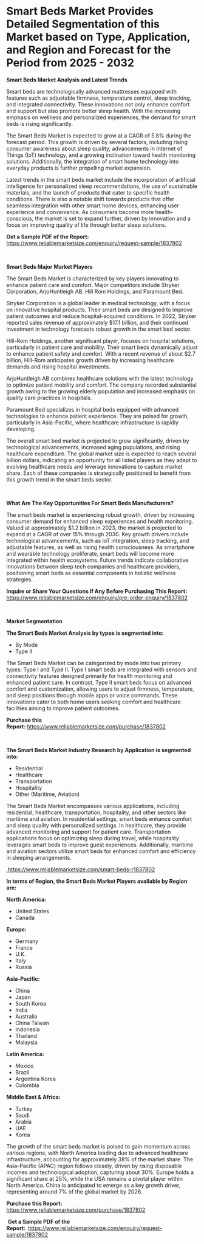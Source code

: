 <p><h1>Smart Beds Market Provides Detailed Segmentation of this Market based on Type, Application, and Region and Forecast for the Period from 2025 - 2032</h1></p><p><strong>Smart Beds Market Analysis and Latest Trends</strong></p>
<p><p>Smart beds are technologically advanced mattresses equipped with features such as adjustable firmness, temperature control, sleep tracking, and integrated connectivity. These innovations not only enhance comfort and support but also promote better sleep health. With the increasing emphasis on wellness and personalized experiences, the demand for smart beds is rising significantly.</p><p>The Smart Beds Market is expected to grow at a CAGR of 5.8% during the forecast period. This growth is driven by several factors, including rising consumer awareness about sleep quality, advancements in Internet of Things (IoT) technology, and a growing inclination toward health monitoring solutions. Additionally, the integration of smart home technology into everyday products is further propelling market expansion.</p><p>Latest trends in the smart beds market include the incorporation of artificial intelligence for personalized sleep recommendations, the use of sustainable materials, and the launch of products that cater to specific health conditions. There is also a notable shift towards products that offer seamless integration with other smart home devices, enhancing user experience and convenience. As consumers become more health-conscious, the market is set to expand further, driven by innovation and a focus on improving quality of life through better sleep solutions.</p></p>
<p><strong>Get a Sample PDF of the Report:&nbsp;</strong> <a href="https://www.reliablemarketsize.com/enquiry/request-sample/1837802?utm_campaign=2095&utm_medium=2&utm_source=Github&utm_content=ia&utm_term=16042025&utm_id=smart-beds">https://www.reliablemarketsize.com/enquiry/request-sample/1837802</a></p>
<p>&nbsp;</p>
<p><strong>Smart Beds Major Market Players</strong></p>
<p><p>The Smart Beds Market is characterized by key players innovating to enhance patient care and comfort. Major competitors include Stryker Corporation, ArjoHuntleigh AB, Hill Rom Holdings, and Paramount Bed. </p><p>Stryker Corporation is a global leader in medical technology, with a focus on innovative hospital products. Their smart beds are designed to improve patient outcomes and reduce hospital-acquired conditions. In 2022, Stryker reported sales revenue of approximately $17.1 billion, and their continued investment in technology forecasts robust growth in the smart bed sector.</p><p>Hill-Rom Holdings, another significant player, focuses on hospital solutions, particularly in patient care and mobility. Their smart beds dynamically adjust to enhance patient safety and comfort. With a recent revenue of about $2.7 billion, Hill-Rom anticipates growth driven by increasing healthcare demands and rising hospital investments.</p><p>ArjoHuntleigh AB combines healthcare solutions with the latest technology to optimize patient mobility and comfort. The company recorded substantial growth owing to the growing elderly population and increased emphasis on quality care practices in hospitals.</p><p>Paramount Bed specializes in hospital beds equipped with advanced technologies to enhance patient experience. They are poised for growth, particularly in Asia-Pacific, where healthcare infrastructure is rapidly developing.</p><p>The overall smart bed market is projected to grow significantly, driven by technological advancements, increased aging populations, and rising healthcare expenditure. The global market size is expected to reach several billion dollars, indicating an opportunity for all listed players as they adapt to evolving healthcare needs and leverage innovations to capture market share. Each of these companies is strategically positioned to benefit from this growth trend in the smart beds sector.</p></p>
<p>&nbsp;</p>
<p><strong>What Are The Key Opportunities For Smart Beds Manufacturers?</strong></p>
<p><p>The smart beds market is experiencing robust growth, driven by increasing consumer demand for enhanced sleep experiences and health monitoring. Valued at approximately $1.2 billion in 2023, the market is projected to expand at a CAGR of over 15% through 2030. Key growth drivers include technological advancements, such as IoT integration, sleep tracking, and adjustable features, as well as rising health consciousness. As smartphone and wearable technology proliferate, smart beds will become more integrated within health ecosystems. Future trends indicate collaborative innovations between sleep tech companies and healthcare providers, positioning smart beds as essential components in holistic wellness strategies.</p></p>
<p><strong>Inquire or Share Your Questions If Any Before Purchasing This Report:</strong> <a href="https://www.reliablemarketsize.com/enquiry/pre-order-enquiry/1837802?utm_campaign=2095&utm_medium=2&utm_source=Github&utm_content=ia&utm_term=16042025&utm_id=smart-beds">https://www.reliablemarketsize.com/enquiry/pre-order-enquiry/1837802</a></p>
<p>&nbsp;</p>
<p><strong>Market Segmentation</strong></p>
<p><strong>The Smart Beds Market Analysis by types is segmented into:</strong></p>
<p><ul><li>By Mode</li><li>Type II</li></ul></p>
<p><p>The Smart Beds Market can be categorized by mode into two primary types: Type I and Type II. Type I smart beds are integrated with sensors and connectivity features designed primarily for health monitoring and enhanced patient care. In contrast, Type II smart beds focus on advanced comfort and customization, allowing users to adjust firmness, temperature, and sleep positions through mobile apps or voice commands. These innovations cater to both home users seeking comfort and healthcare facilities aiming to improve patient outcomes.</p></p>
<p><strong>Purchase this Report:&nbsp;</strong><a href="https://www.reliablemarketsize.com/purchase/1837802?utm_campaign=2095&utm_medium=2&utm_source=Github&utm_content=ia&utm_term=16042025&utm_id=smart-beds">https://www.reliablemarketsize.com/purchase/1837802</a></p>
<p>&nbsp;</p>
<p><strong>The Smart Beds Market Industry Research by Application is segmented into:</strong></p>
<p><ul><li>Residential</li><li>Healthcare</li><li>Transportation</li><li>Hospitality</li><li>Other (Maritime, Aviation)</li></ul></p>
<p><p>The Smart Beds Market encompasses various applications, including residential, healthcare, transportation, hospitality, and other sectors like maritime and aviation. In residential settings, smart beds enhance comfort and sleep quality with personalized settings. In healthcare, they provide advanced monitoring and support for patient care. Transportation applications focus on optimizing sleep during travel, while hospitality leverages smart beds to improve guest experiences. Additionally, maritime and aviation sectors utilize smart beds for enhanced comfort and efficiency in sleeping arrangements.</p></p>
<p><a href="https://www.reliablemarketsize.com/smart-beds-r1837802?utm_campaign=2095&utm_medium=2&utm_source=Github&utm_content=ia&utm_term=16042025&utm_id=smart-beds">&nbsp;https://www.reliablemarketsize.com/smart-beds-r1837802</a></p>
<p><strong>In terms of Region, the Smart Beds Market Players available by Region are:</strong></p>
<p>
    <p> <strong> North America: </strong>
        <ul>
            <li>United States</li>
            <li>Canada</li>
        </ul>
        </p> 
    <p> <strong> Europe: </strong>
        <ul>
            <li>Germany</li>
            <li>France</li>
            <li>U.K.</li>
            <li>Italy</li>
            <li>Russia</li>
        </ul>
        </p> 
    <p> <strong> Asia-Pacific: </strong>
        <ul>
            <li>China</li>
            <li>Japan</li>
            <li>South Korea</li>
            <li>India</li>
            <li>Australia</li>
            <li>China Taiwan</li>
            <li>Indonesia</li>
            <li>Thailand</li>
            <li>Malaysia</li>
        </ul>
        </p> 
    <p> <strong> Latin America: </strong>
        <ul>
            <li>Mexico</li>
            <li>Brazil</li>
            <li>Argentina Korea</li>
            <li>Colombia</li>
        </ul>
        </p> 
    <p> <strong> Middle East & Africa: </strong>
        <ul>
            <li>Turkey</li>
            <li>Saudi</li>
            <li>Arabia</li>
            <li>UAE</li>
            <li>Korea</li>
        </ul>
    </p>
    </p>
<p><p>The growth of the smart beds market is poised to gain momentum across various regions, with North America leading due to advanced healthcare infrastructure, accounting for approximately 38% of the market share. The Asia-Pacific (APAC) region follows closely, driven by rising disposable incomes and technological adoption, capturing about 30%. Europe holds a significant share at 25%, while the USA remains a pivotal player within North America. China is anticipated to emerge as a key growth driver, representing around 7% of the global market by 2026.</p></p>
<p><strong>Purchase this Report: </strong><a href="https://www.reliablemarketsize.com/purchase/1837802?utm_campaign=2095&utm_medium=2&utm_source=Github&utm_content=ia&utm_term=16042025&utm_id=smart-beds">https://www.reliablemarketsize.com/purchase/1837802</a></p>
<p>&nbsp;<strong>Get a Sample PDF of the Report:&nbsp;&nbsp;</strong><a href="https://www.reliablemarketsize.com/enquiry/request-sample/1837802?utm_campaign=2095&utm_medium=2&utm_source=Github&utm_content=ia&utm_term=16042025&utm_id=smart-beds">https://www.reliablemarketsize.com/enquiry/request-sample/1837802</a></p>
<p><strong></strong></p>
<p><p></p><p></p><p></p></p>